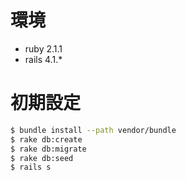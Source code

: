 # 環境
* ruby 2.1.1
* rails 4.1.*

# 初期設定

```sh
$ bundle install --path vendor/bundle
$ rake db:create
$ rake db:migrate
$ rake db:seed
$ rails s

```
